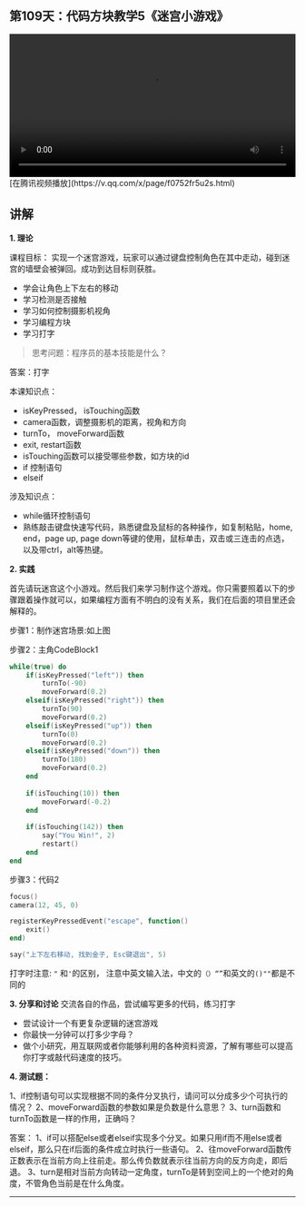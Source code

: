 ## 第109天：代码方块教学5《迷宫小游戏》

<video width="100%" controls controlslist="nodownload nofullscreen noremoteplayback" disablePictureInPicture>
  <source src="https://api.keepwork.com/ts-storage/siteFiles/18147/raw#1604220458229codeblock5_small.webm" type="video/webm">
  <source src="https://api.keepwork.com/ts-storage/siteFiles/18140/raw#1604203562945codeblock5_small.mp4" type="video/mp4" />
  你的浏览器不支持播放
</video>
<style>
video::-webkit-media-controls-fullscreen-button {
    display: none;
}
</style>
[在腾讯视频播放](https://v.qq.com/x/page/f0752fr5u2s.html)


## 讲解

**1. 理论**

课程目标：
实现一个迷宫游戏，玩家可以通过键盘控制角色在其中走动，碰到迷宫的墙壁会被弹回。成功到达目标则获胜。
- 学会让角色上下左右的移动
- 学习检测是否接触
- 学习如何控制摄影机视角
- 学习编程方块
- 学习打字

> 思考问题：程序员的基本技能是什么？

答案：打字

本课知识点：
- isKeyPressed， isTouching函数
- camera函数，调整摄影机的距离，视角和方向
- turnTo， moveForward函数
- exit, restart函数
- isTouching函数可以接受哪些参数，如方块的id
- if 控制语句
- elseif


涉及知识点：
- while循环控制语句
- 熟练敲击键盘快速写代码，熟悉键盘及鼠标的各种操作，如复制粘贴，home, end，page up, page down等键的使用，鼠标单击，双击或三连击的点选，以及带ctrl，alt等热键。


**2. 实践**

首先请玩迷宫这个小游戏。然后我们来学习制作这个游戏。你只需要照着以下的步骤跟着操作就可以，如果编程方面有不明白的没有关系，我们在后面的项目里还会解释的。


步骤1：制作迷宫场景:如上图

步骤2：主角CodeBlock1

```lua
while(true) do
    if(isKeyPressed("left")) then
        turnTo(-90)
        moveForward(0.2)
    elseif(isKeyPressed("right")) then
        turnTo(90)
        moveForward(0.2)
    elseif(isKeyPressed("up")) then
        turnTo(0)
        moveForward(0.2)
    elseif(isKeyPressed("down")) then
        turnTo(180)
        moveForward(0.2)
    end
    
    if(isTouching(10)) then
        moveForward(-0.2)    
    end
    
    if(isTouching(142)) then
        say("You Win!", 2)
        restart()
    end
end
```

步骤3：代码2

```lua
focus()
camera(12, 45, 0)

registerKeyPressedEvent("escape", function()
    exit()
end)

say("上下左右移动, 找到金子, Esc键退出", 5)
```

打字时注意: `"` 和`'`的区别， 注意中英文输入法，中文的`（）“”`和英文的`()""`都是不同的


**3. 分享和讨论**
交流各自的作品，尝试编写更多的代码，练习打字
- 尝试设计一个有更复杂逻辑的迷宫游戏
- 你最快一分钟可以打多少字母？
- 做个小研究，用互联网或者你能够利用的各种资料资源，了解有哪些可以提高你打字或敲代码速度的技巧。


**4. 测试题：**

1、if控制语句可以实现根据不同的条件分叉执行，请问可以分成多少个可执行的情况？
2、moveForward函数的参数如果是负数是什么意思？
3、turn函数和turnTo函数是一样的作用，正确吗？


答案：
1、if可以搭配else或者elseif实现多个分叉。如果只用if而不用else或者elseif，那么只在if后面的条件成立时执行一些语句。
2、往moveForward函数传正数表示在当前方向上往前走。那么传负数就表示往当前方向的反方向走，即后退。
3、turn是相对当前方向转动一定角度，turnTo是转到空间上的一个绝对的角度，不管角色当前是在什么角度。

----------